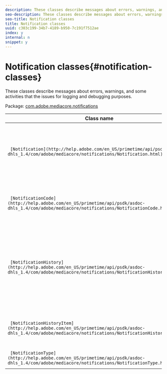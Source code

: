 ```yaml
---
description: These classes describe messages about errors, warnings, and some activities that the issues for logging and debugging purposes.
seo-description: These classes describe messages about errors, warnings, and some activities that the issues for logging and debugging purposes.
seo-title: Notification classes
title: Notification classes
uuid: c303c199-34b7-4189-b950-7c191f7512ae
index: y
internal: n
snippet: y
---
```


# Notification classes{#notification-classes}

These classes describe messages about errors, warnings, and some activities that the issues for logging and debugging purposes.

 Package: [com.adobe.mediacore.notifications](http://help.adobe.com/en_US/primetime/api/psdk/asdoc-dhls_1.4/com/adobe/mediacore/notifications/package-detail.html) 

|  Class name  | Description  |
|---|---|
| ` [Notification](http://help.adobe.com/en_US/primetime/api/psdk/asdoc-dhls_1.4/com/adobe/mediacore/notifications/Notification.html)`  |Class that provides informational messages, warnings, and errors. Encapsulates the object representation of a single notification event within [NotificationHistory](http://help.adobe.com/en_US/primetime/api/psdk/asdoc-dhls_1.4/com/adobe/mediacore/notifications/NotificationHistory.html).  |
| ` [NotificationCode](http://help.adobe.com/en_US/primetime/api/psdk/asdoc-dhls_1.4/com/adobe/mediacore/notifications/NotificationCode.html)`  | Returns the description associated with the provided notification codeand provides numeric constants for notification objects.  |
| ` [NotificationHistory](http://help.adobe.com/en_US/primetime/api/psdk/asdoc-dhls_1.4/com/adobe/mediacore/notifications/NotificationHistory.html)`  |Class that stores a log of notification objects. A circular list of [NotificationHistoryItem](http://help.adobe.com/en_US/primetime/api/psdk/asdoc-dhls_1.4/com/adobe/mediacore/notifications/NotificationHistoryItem.html) objects that provides access to a notification events history list. That is, it maintains a list of elements, each element containing a separate instance of the [Notification](http://help.adobe.com/en_US/primetime/api/psdk/asdoc-dhls_1.4/com/adobe/mediacore/notifications/Notification.html) class.  |
| ` [NotificationHistoryItem](http://help.adobe.com/en_US/primetime/api/psdk/asdoc-dhls_1.4/com/adobe/mediacore/notifications/NotificationHistoryItem.html)`  |Class that defines an entry in the circular list in [NotificationHistory](http://help.adobe.com/en_US/primetime/api/psdk/asdoc-dhls_1.4/com/adobe/mediacore/notifications/NotificationHistory.html) and holds the notification and its timestamp.  |
| ` [NotificationType](http://help.adobe.com/en_US/primetime/api/psdk/asdoc-dhls_1.4/com/adobe/mediacore/notifications/NotificationType.html)`  | Class that contains the supported notifications types.  |

